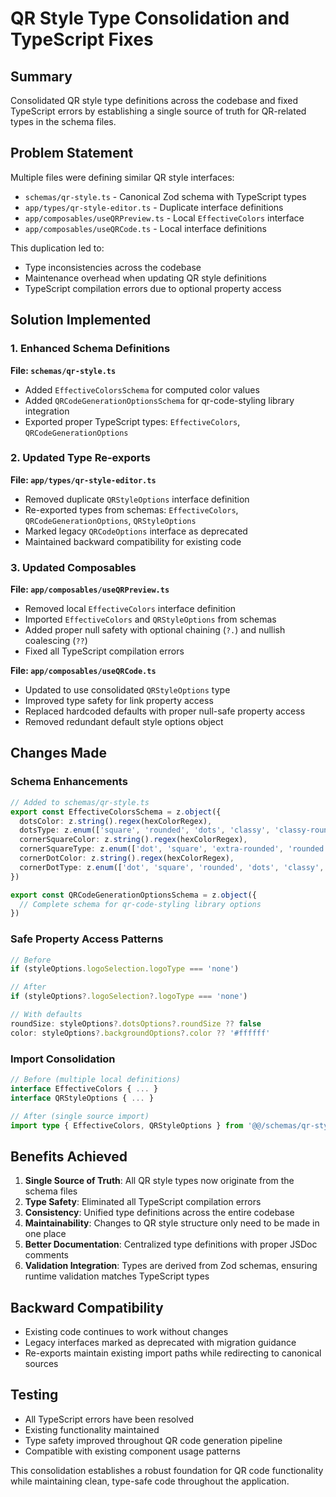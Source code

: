# QR Style Type Consolidation and TypeScript Fixes

## Summary
Consolidated QR style type definitions across the codebase and fixed TypeScript errors by establishing a single source of truth for QR-related types in the schema files.

## Problem Statement
Multiple files were defining similar QR style interfaces:
- `schemas/qr-style.ts` - Canonical Zod schema with TypeScript types
- `app/types/qr-style-editor.ts` - Duplicate interface definitions
- `app/composables/useQRPreview.ts` - Local `EffectiveColors` interface
- `app/composables/useQRCode.ts` - Local interface definitions

This duplication led to:
- Type inconsistencies across the codebase
- Maintenance overhead when updating QR style definitions
- TypeScript compilation errors due to optional property access

## Solution Implemented

### 1. Enhanced Schema Definitions
**File: `schemas/qr-style.ts`**
- Added `EffectiveColorsSchema` for computed color values
- Added `QRCodeGenerationOptionsSchema` for qr-code-styling library integration
- Exported proper TypeScript types: `EffectiveColors`, `QRCodeGenerationOptions`

### 2. Updated Type Re-exports
**File: `app/types/qr-style-editor.ts`**
- Removed duplicate `QRStyleOptions` interface definition
- Re-exported types from schemas: `EffectiveColors`, `QRCodeGenerationOptions`, `QRStyleOptions`
- Marked legacy `QRCodeOptions` interface as deprecated
- Maintained backward compatibility for existing code

### 3. Updated Composables
**File: `app/composables/useQRPreview.ts`**
- Removed local `EffectiveColors` interface definition
- Imported `EffectiveColors` and `QRStyleOptions` from schemas
- Added proper null safety with optional chaining (`?.`) and nullish coalescing (`??`)
- Fixed all TypeScript compilation errors

**File: `app/composables/useQRCode.ts`**
- Updated to use consolidated `QRStyleOptions` type
- Improved type safety for link property access
- Replaced hardcoded defaults with proper null-safe property access
- Removed redundant default style options object

## Changes Made

### Schema Enhancements
```typescript
// Added to schemas/qr-style.ts
export const EffectiveColorsSchema = z.object({
  dotsColor: z.string().regex(hexColorRegex),
  dotsType: z.enum(['square', 'rounded', 'dots', 'classy', 'classy-rounded', 'extra-rounded']),
  cornerSquareColor: z.string().regex(hexColorRegex),
  cornerSquareType: z.enum(['dot', 'square', 'extra-rounded', 'rounded', 'dots', 'classy', 'classy-rounded']),
  cornerDotColor: z.string().regex(hexColorRegex),
  cornerDotType: z.enum(['dot', 'square', 'rounded', 'dots', 'classy', 'classy-rounded', 'extra-rounded']),
})

export const QRCodeGenerationOptionsSchema = z.object({
  // Complete schema for qr-code-styling library options
})
```

### Safe Property Access Patterns
```typescript
// Before
if (styleOptions.logoSelection.logoType === 'none')

// After  
if (styleOptions?.logoSelection?.logoType === 'none')

// With defaults
roundSize: styleOptions?.dotsOptions?.roundSize ?? false
color: styleOptions?.backgroundOptions?.color ?? '#ffffff'
```

### Import Consolidation
```typescript
// Before (multiple local definitions)
interface EffectiveColors { ... }
interface QRStyleOptions { ... }

// After (single source import)
import type { EffectiveColors, QRStyleOptions } from '@@/schemas/qr-style'
```

## Benefits Achieved
1. **Single Source of Truth**: All QR style types now originate from the schema files
2. **Type Safety**: Eliminated all TypeScript compilation errors
3. **Consistency**: Unified type definitions across the entire codebase
4. **Maintainability**: Changes to QR style structure only need to be made in one place
5. **Better Documentation**: Centralized type definitions with proper JSDoc comments
6. **Validation Integration**: Types are derived from Zod schemas, ensuring runtime validation matches TypeScript types

## Backward Compatibility
- Existing code continues to work without changes
- Legacy interfaces marked as deprecated with migration guidance
- Re-exports maintain existing import paths while redirecting to canonical sources

## Testing
- All TypeScript errors have been resolved
- Existing functionality maintained
- Type safety improved throughout QR code generation pipeline
- Compatible with existing component usage patterns

This consolidation establishes a robust foundation for QR code functionality while maintaining clean, type-safe code throughout the application.
